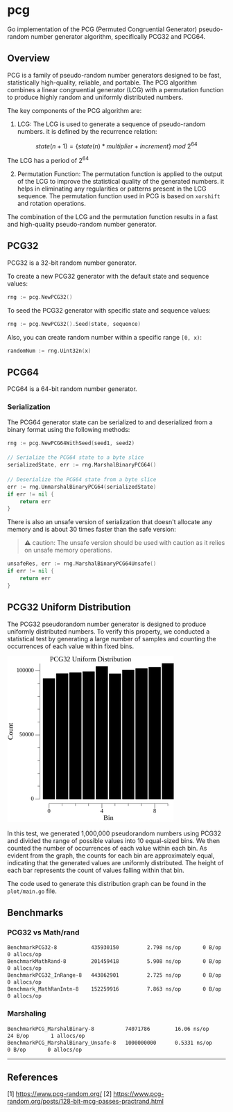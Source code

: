 # pcg

Go implementation of the PCG (Permuted Congruential Generator) pseudo-random number generator algorithm, specifically PCG32 and PCG64.

## Overview

PCG is a family of pseudo-random number generators designed to be fast, statistically high-quality, reliable, and portable. The PCG algorithm combines a linear congruential generator (LCG) with a permutation function to produce highly random and uniformly distributed numbers.

The key components of the PCG algorithm are:

1. LCG: The LCG is used to generate a sequence of pseudo-random numbers. it is defined by the recurrence relation:

```math
state(n+1) = \{state(n) * multiplier + increment \} \ mod \ 2^{64}
```

The LCG has a period of $2^{64}$

2. Permutation Function: The permutation function is applied to the output of the LCG to improve the statistical quality of the generated numbers. it helps in eliminating any regularities or patterns present in the LCG sequence. The permutation function used in PCG is based on `xorshift` and rotation operations.

The combination of the LCG and the permutation function results in a fast and high-quality pseudo-random number generator.

## PCG32

PCG32 is a 32-bit random number generator.

To create a new PCG32 generator with the default state and sequence values:

```go
rng := pcg.NewPCG32()
```

To seed the PCG32 generator with specific state and sequence values:

```go
rng := pcg.NewPCG32().Seed(state, sequence)
```

Also, you can create random number within a specific range `[0, x)`:

```go
randomNum := rng.Uint32n(x)
```

## PCG64

PCG64 is a 64-bit random number generator.

### Serialization

The PCG64 generator state can be serialized to and deserialized from a binary format using the following methods:

```go
rng := pcg.NewPCG64WithSeed(seed1, seed2)

// Serialize the PCG64 state to a byte slice
serializedState, err := rng.MarshalBinaryPCG64()

// Deserialize the PCG64 state from a byte slice
err := rng.UnmarshalBinaryPCG64(serializedState)
if err != nil {
    return err
}
```

There is also an unsafe version of serialization that doesn't allocate any memory and is about 30 times faster than the safe version:

> ⚠️ caution: The unsafe version should be used with caution as it relies on unsafe memory operations.

```go
unsafeRes, err := rng.MarshalBinaryPCG64Unsafe()
if err != nil {
    return err
}
```

## PCG32 Uniform Distribution
The PCG32 pseudorandom number generator is designed to produce uniformly distributed numbers. To verify this property, we conducted a statistical test by generating a large number of samples and counting the occurrences of each value within fixed bins.

![uniformity](plot/uniform_distribution.png)

In this test, we generated 1,000,000 pseudorandom numbers using PCG32 and divided the range of possible values into 10 equal-sized bins. We then counted the number of occurrences of each value within each bin.
As evident from the graph, the counts for each bin are approximately equal, indicating that the generated values are uniformly distributed. The height of each bar represents the count of values falling within that bin.

The code used to generate this distribution graph can be found in the `plot/main.go` file.

## Benchmarks

### PCG32 vs Math/rand

```bench
BenchmarkPCG32-8           435930150         2.798 ns/op       0 B/op       0 allocs/op
BenchmarkMathRand-8        201459418         5.908 ns/op       0 B/op       0 allocs/op
BenchmarkPCG32_InRange-8   443862901         2.725 ns/op       0 B/op       0 allocs/op
Benchmark_MathRanIntn-8    152259916         7.863 ns/op       0 B/op       0 allocs/op
```

### Marshaling

```bench
BenchmarkPCG_MarshalBinary-8          74071786        16.06 ns/op      24 B/op       1 allocs/op
BenchmarkPCG_MarshalBinary_Unsafe-8   1000000000      0.5331 ns/op      0 B/op       0 allocs/op
```

---

## References

[1] <https://www.pcg-random.org/>
[2] <https://www.pcg-random.org/posts/128-bit-mcg-passes-practrand.html>
